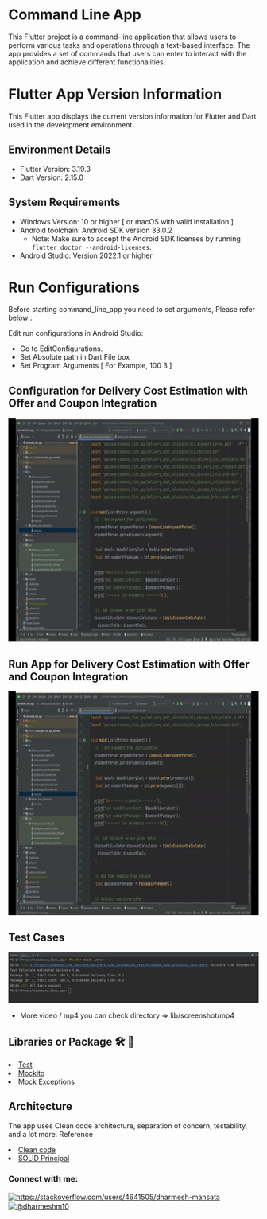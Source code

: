 # Command Line App
This Flutter project is a command-line application that allows users to perform various tasks and operations through a text-based interface. The app provides a set of commands that users can enter to interact with the application and achieve different functionalities.

# Flutter App Version Information

This Flutter app displays the current version information for Flutter and Dart used in the development environment.

## Environment Details

- Flutter Version: 3.19.3
- Dart Version: 2.15.0

## System Requirements

- Windows Version: 10 or higher [ or macOS with valid installation ]  
- Android toolchain: Android SDK version 33.0.2
  - Note: Make sure to accept the Android SDK licenses by running `flutter doctor --android-licenses`.
- Android Studio: Version 2022.1 or higher

# Run Configurations
Before starting command_line_app you need to set arguments, Please refer below :

Edit run configurations in Android Studio:
- Go to EditConfigurations.
- Set Absolute path in Dart File box 
- Set Program Arguments [ For Example, 100 3 ]
  
<h2 id="args1">Configuration for Delivery Cost Estimation with Offer and Coupon Integration</h2>
<p><img height= "450" src="https://github.com/dharmeshm10/command_line_app/blob/main/lib/screenshot/setargumentforcommandlineapp_1.gif" alt="Gif1" />
</p>

<h2 id="args2">Run App for Delivery Cost Estimation with Offer and Coupon Integration</h2>
<p><img height= "450" src="https://github.com/dharmeshm10/command_line_app/blob/main/lib/screenshot/setargumentforcommandlineapp_2.gif" alt="Gif1" />
</p>

<h2 id="args3">Test Cases</h2>
<p><img src="https://github.com/dharmeshm10/command_line_app/blob/main/lib/screenshot/test-case.png" alt="Gif1" />
</p>

- More video / mp4 you can check directory => lib/screenshot/mp4

## Libraries or Package 🛠 🧪

<li><a href="https://pub.dev/packages/test">Test</a></li>
<li><a href="https://pub.dev/packages/mockito">Mockito</a></li>
<li><a href="https://pub.dev/packages/mock_exceptions">Mock Exceptions</a></li>

## Architecture
The app uses Clean code architecture, separation of concern, testability, and a lot more. 
 Reference
<li><a href="https://blog.cleancoder.com/uncle-bob/2012/08/13/the-clean-architecture.html">Clean code</a></li>
<li><a href="https://en.wikipedia.org/wiki/SOLID">SOLID Principal</a></li>

<h3 align="left">Connect with me:</h3>
<p align="left">
<a href="https://stackoverflow.com/users/4641505/dharmesh-mansata" target="blank"><img align="center" src="https://raw.githubusercontent.com/rahuldkjain/github-profile-readme-generator/master/src/images/icons/Social/stack-overflow.svg" alt="https://stackoverflow.com/users/4641505/dharmesh-mansata" height="30" width="40" /></a>
<a href="https://medium.com/@dharmeshm10" target="blank"><img align="center" src="https://raw.githubusercontent.com/rahuldkjain/github-profile-readme-generator/master/src/images/icons/Social/medium.svg" alt="@dharmeshm10" height="30" width="40" /></a>
</p>
